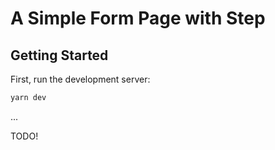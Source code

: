 # A Simple Form Page with Step

## Getting Started

First, run the development server:

```bash
yarn dev
```

...

TODO!
